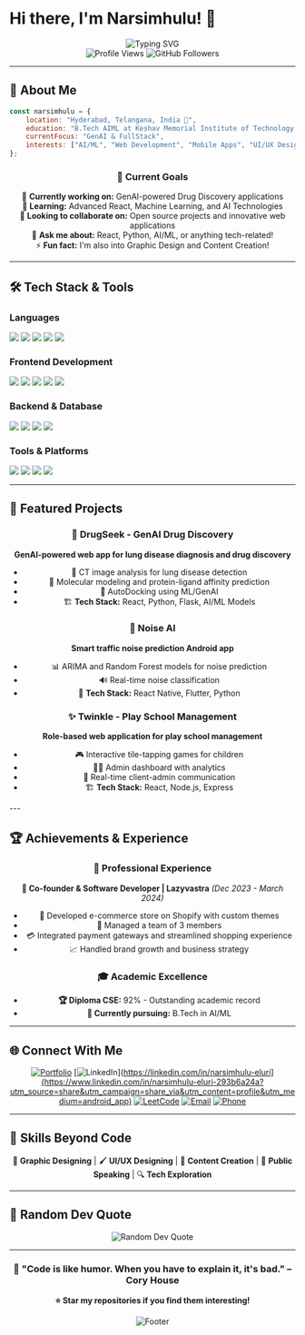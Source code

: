 # Hi there, I'm Narsimhulu! 👋

<div align="center">
  <img src="https://readme-typing-svg.herokuapp.com?font=Fira+Code&pause=1000&color=00D9FF&width=435&lines=Frontend+Developer+%F0%9F%92%BB;AI%2FML+Enthusiast+%F0%9F%A4%96;Full+Stack+Developer+%F0%9F%8C%90;Problem+Solver+%F0%9F%A7%A9;Tech+Explorer+%F0%9F%9A%80" alt="Typing SVG" />
</div>

<div align="center">
  <img src="https://komarev.com/ghpvc/?username=eluriNarsimhulu&color=blueviolet&style=flat-square&label=Profile+Views" alt="Profile Views" />
  <img src="https://img.shields.io/github/followers/eluriNarsimhulu?style=social" alt="GitHub Followers" />
</div>

---

## 🚀 About Me

```javascript
const narsimhulu = {
    location: "Hyderabad, Telangana, India 📍",
    education: "B.Tech AIML at Keshav Memorial Institute of Technology in Artificial Intelligence",
    currentFocus: "GenAI & FullStack",
    interests: ["AI/ML", "Web Development", "Mobile Apps", "UI/UX Design"],
};
```

<div align="center">
  
### 🎯 Current Goals
  
🔭 **Currently working on:** GenAI-powered Drug Discovery applications  
🌱 **Learning:** Advanced React, Machine Learning, and AI Technologies  
👯 **Looking to collaborate on:** Open source projects and innovative web applications  
💬 **Ask me about:** React, Python, AI/ML, or anything tech-related!  
⚡ **Fun fact:** I'm also into Graphic Design and Content Creation!

</div>

---

## 🛠️ Tech Stack & Tools

### Languages
<p align="left">
  <img src="https://img.shields.io/badge/Python-Advanced-3776AB?style=for-the-badge&logo=python&logoColor=white" />
  <img src="https://img.shields.io/badge/JavaScript-Advanced-F7DF1E?style=for-the-badge&logo=javascript&logoColor=black" />
  <img src="https://img.shields.io/badge/Java-Intermediate-ED8B00?style=for-the-badge&logo=java&logoColor=white" />
  <img src="https://img.shields.io/badge/C++-Intermediate-00599C?style=for-the-badge&logo=cplusplus&logoColor=white" />
  <img src="https://img.shields.io/badge/C-Intermediate-A8B9CC?style=for-the-badge&logo=c&logoColor=black" />
</p>

### Frontend Development
<p align="left">
  <img src="https://img.shields.io/badge/HTML5-E34F26?style=for-the-badge&logo=html5&logoColor=white" />
  <img src="https://img.shields.io/badge/CSS3-1572B6?style=for-the-badge&logo=css3&logoColor=white" />
  <img src="https://img.shields.io/badge/React-20232A?style=for-the-badge&logo=react&logoColor=61DAFB" />
  <img src="https://img.shields.io/badge/Bootstrap-563D7C?style=for-the-badge&logo=bootstrap&logoColor=white" />
  <img src="https://img.shields.io/badge/React_Native-20232A?style=for-the-badge&logo=react&logoColor=61DAFB" />
</p>

### Backend & Database
<p align="left">
  <img src="https://img.shields.io/badge/Express.js-404D59?style=for-the-badge&logo=express&logoColor=white" />
  <img src="https://img.shields.io/badge/Node.js-43853D?style=for-the-badge&logo=node.js&logoColor=white" />
  <img src="https://img.shields.io/badge/SQLite-07405E?style=for-the-badge&logo=sqlite&logoColor=white" />
  <img src="https://img.shields.io/badge/MongoDB-4EA94B?style=for-the-badge&logo=mongodb&logoColor=white" />
</p>

### Tools & Platforms
<p align="left">
  <img src="https://img.shields.io/badge/Git-F05032?style=for-the-badge&logo=git&logoColor=white" />
  <img src="https://img.shields.io/badge/GitHub-100000?style=for-the-badge&logo=github&logoColor=white" />
  <img src="https://img.shields.io/badge/Windows-0078D6?style=for-the-badge&logo=windows&logoColor=white" />
  <img src="https://img.shields.io/badge/Shopify-7AB55C?style=for-the-badge&logo=shopify&logoColor=white" />
</p>

---

## 🌟 Featured Projects

<div align="center">

### 🧬 DrugSeek - GenAI Drug Discovery
**GenAI-powered web app for lung disease diagnosis and drug discovery**
- 🔬 CT image analysis for lung disease detection
- 💊 Molecular modeling and protein-ligand affinity prediction
- 🤖 AutoDocking using ML/GenAI
- 🏗️ **Tech Stack:** React, Python, Flask, AI/ML Models

### 📱 Noise AI
**Smart traffic noise prediction Android app**
- 📊 ARIMA and Random Forest models for noise prediction
- 🔊 Real-time noise classification
- 📱 **Tech Stack:** React Native, Flutter, Python

### ✨ Twinkle - Play School Management
**Role-based web application for play school management**
- 🎮 Interactive tile-tapping games for children
- 👨‍💼 Admin dashboard with analytics
- 💬 Real-time client-admin communication
- 🏗️ **Tech Stack:** React, Node.js, Express

</div>
---

## 🏆 Achievements & Experience

<div align="center">

### 💼 Professional Experience

**🚀 Co-founder & Software Developer | Lazyvastra** *(Dec 2023 - March 2024)*
- 🛒 Developed e-commerce store on Shopify with custom themes
- 👥 Managed a team of 3 members
- 💳 Integrated payment gateways and streamlined shopping experience
- 📈 Handled brand growth and business strategy

### 🎓 Academic Excellence
- **🏆 Diploma CSE:** 92% - Outstanding academic record
- **🎯 Currently pursuing:** B.Tech in AI/ML

</div>

---

## 🌐 Connect With Me

<div align="center">

[![Portfolio](https://img.shields.io/badge/Portfolio-FF5722?style=for-the-badge&logo=google-chrome&logoColor=white)](https://hellonani.ccbp.tech)
[![LinkedIn](https://img.shields.io/badge/LinkedIn-0077B5?style=for-the-badge&logo=linkedin&logoColor=white)](https://linkedin.com/in/narsimhulu-eluri](https://www.linkedin.com/in/narsimhulu-eluri-293b6a24a?utm_source=share&utm_campaign=share_via&utm_content=profile&utm_medium=android_app)
[![LeetCode](https://img.shields.io/badge/LeetCode-FFA116?style=for-the-badge&logo=leetcode&logoColor=black)](https://leetcode.com/Eluri_Narsimhulu)
[![Email](https://img.shields.io/badge/Email-D14836?style=for-the-badge&logo=gmail&logoColor=white)](mailto:narsimhulueluriclg@gmail.com)
[![Phone](https://img.shields.io/badge/Phone-25D366?style=for-the-badge&logo=whatsapp&logoColor=white)](tel:+919030180427)

</div>

---

## 🎨 Skills Beyond Code

<div align="center">

🎨 **Graphic Designing** | 🖌️ **UI/UX Designing** | 📝 **Content Creation** | 🎤 **Public Speaking** | 🔍 **Tech Exploration**

</div>

---

## 💭 Random Dev Quote

<div align="center">
  <img src="https://quotes-github-readme.vercel.app/api?type=horizontal&theme=tokyonight" alt="Random Dev Quote" />
</div>

---


<div align="center">
  
### 🎯 "Code is like humor. When you have to explain it, it's bad." – Cory House

**⭐ Star my repositories if you find them interesting!**

<img src="https://capsule-render.vercel.app/api?type=waving&color=gradient&height=100&section=footer" alt="Footer" />

</div>

